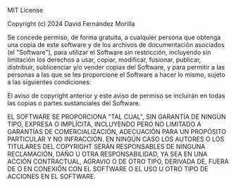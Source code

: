 MIT License

Copyright (c) 2024 David Fernández Morilla

Se concede permiso, de forma gratuita, a cualquier persona que obtenga una copia
de este software y de los archivos de documentación asociados (el "Software"),
para utilizar el Software sin restricción, incluyendo sin limitación los derechos
a usar, copiar, modificar, fusionar, publicar, distribuir, sublicenciar y/o vender
copias del Software, y para permitir a las personas a las que se les proporcione
el Software a hacer lo mismo, sujeto a las siguientes condiciones:

El aviso de copyright anterior y este aviso de permiso se incluirán en todas las
copias o partes sustanciales del Software.

EL SOFTWARE SE PROPORCIONA "TAL CUAL", SIN GARANTÍA DE NINGÚN TIPO, EXPRESA O IMPLÍCITA,
INCLUYENDO PERO NO LIMITADO A GARANTÍAS DE COMERCIALIZACIÓN, ADECUACIÓN PARA UN PROPÓSITO
PARTICULAR Y NO INFRACCIÓN. EN NINGÚN CASO LOS AUTORES O LOS TITULARES DEL COPYRIGHT
SERÁN RESPONSABLES DE NINGUNA RECLAMACIÓN, DAÑO U OTRA RESPONSABILIDAD, YA SEA EN UNA
ACCIÓN CONTRACTUAL, AGRAVIO O DE OTRO TIPO, DERIVADA DE, FUERA DE O EN CONEXIÓN CON EL
SOFTWARE O EL USO U OTRO TIPO DE ACCIONES EN EL SOFTWARE.
